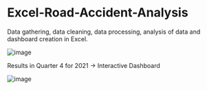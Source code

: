 # Excel-Road-Accident-Analysis
Data gathering, data cleaning, data processing, analysis of data and dashboard creation in Excel.

![image](https://github.com/harshitha1201/Excel-Road-Accident-Analysis/assets/97012127/3b6aec0e-42b7-494e-a5e4-b8c4e860cea1)

Results in Quarter 4 for 2021 -> Interactive Dashboard

![image](https://github.com/harshitha1201/Excel-Road-Accident-Analysis/assets/97012127/e5a95bf4-7678-407b-8ddb-4cfede6f21b3)

